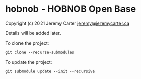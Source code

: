 # hobnob - HOBNOB Open Base  
  
Copyright (c) 2021 Jeremy Carter <jeremy@jeremycarter.ca>  
  
Details will be added later.  
  
To clone the project:  
```shell
git clone --recurse-submodules
```  
  
To update the project:  
```shell
git submodule update --init --recursive
```  
  
